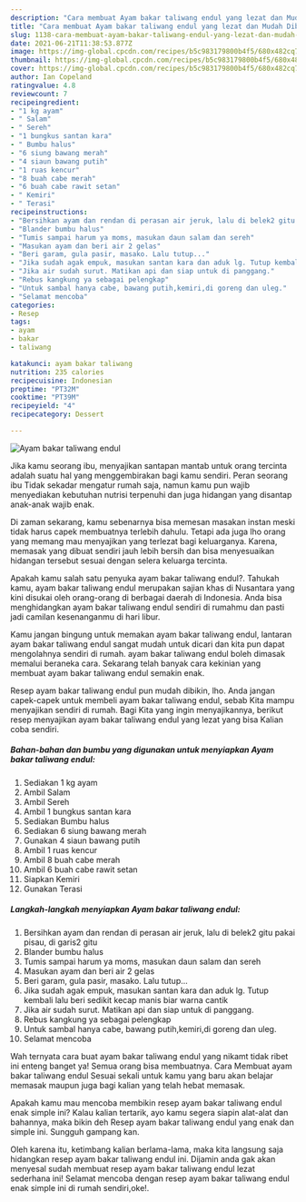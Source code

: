 ```yaml
---
description: "Cara membuat Ayam bakar taliwang endul yang lezat dan Mudah Dibuat"
title: "Cara membuat Ayam bakar taliwang endul yang lezat dan Mudah Dibuat"
slug: 1138-cara-membuat-ayam-bakar-taliwang-endul-yang-lezat-dan-mudah-dibuat
date: 2021-06-21T11:38:53.877Z
image: https://img-global.cpcdn.com/recipes/b5c983179800b4f5/680x482cq70/ayam-bakar-taliwang-endul-foto-resep-utama.jpg
thumbnail: https://img-global.cpcdn.com/recipes/b5c983179800b4f5/680x482cq70/ayam-bakar-taliwang-endul-foto-resep-utama.jpg
cover: https://img-global.cpcdn.com/recipes/b5c983179800b4f5/680x482cq70/ayam-bakar-taliwang-endul-foto-resep-utama.jpg
author: Ian Copeland
ratingvalue: 4.8
reviewcount: 7
recipeingredient:
- "1 kg ayam"
- " Salam"
- " Sereh"
- "1 bungkus santan kara"
- " Bumbu halus"
- "6 siung bawang merah"
- "4 siaun bawang putih"
- "1 ruas kencur"
- "8 buah cabe merah"
- "6 buah cabe rawit setan"
- " Kemiri"
- " Terasi"
recipeinstructions:
- "Bersihkan ayam dan rendan di perasan air jeruk, lalu di belek2 gitu pakai pisau, di garis2 gitu"
- "Blander bumbu halus"
- "Tumis sampai harum ya moms, masukan daun salam dan sereh"
- "Masukan ayam dan beri air 2 gelas"
- "Beri garam, gula pasir, masako. Lalu tutup..."
- "Jika sudah agak empuk, masukan santan kara dan aduk lg. Tutup kembali lalu beri sedikit kecap manis biar warna cantik"
- "Jika air sudah surut. Matikan api dan siap untuk di panggang."
- "Rebus kangkung ya sebagai pelengkap"
- "Untuk sambal hanya cabe, bawang putih,kemiri,di goreng dan uleg."
- "Selamat mencoba"
categories:
- Resep
tags:
- ayam
- bakar
- taliwang

katakunci: ayam bakar taliwang 
nutrition: 235 calories
recipecuisine: Indonesian
preptime: "PT32M"
cooktime: "PT39M"
recipeyield: "4"
recipecategory: Dessert

---
```



![Ayam bakar taliwang endul](https://img-global.cpcdn.com/recipes/b5c983179800b4f5/680x482cq70/ayam-bakar-taliwang-endul-foto-resep-utama.jpg)

Jika kamu seorang ibu, menyajikan santapan mantab untuk orang tercinta adalah suatu hal yang menggembirakan bagi kamu sendiri. Peran seorang ibu Tidak sekadar mengatur rumah saja, namun kamu pun wajib menyediakan kebutuhan nutrisi terpenuhi dan juga hidangan yang disantap anak-anak wajib enak.

Di zaman  sekarang, kamu sebenarnya bisa memesan masakan instan meski tidak harus capek membuatnya terlebih dahulu. Tetapi ada juga lho orang yang memang mau menyajikan yang terlezat bagi keluarganya. Karena, memasak yang dibuat sendiri jauh lebih bersih dan bisa menyesuaikan hidangan tersebut sesuai dengan selera keluarga tercinta. 



Apakah kamu salah satu penyuka ayam bakar taliwang endul?. Tahukah kamu, ayam bakar taliwang endul merupakan sajian khas di Nusantara yang kini disukai oleh orang-orang di berbagai daerah di Indonesia. Anda bisa menghidangkan ayam bakar taliwang endul sendiri di rumahmu dan pasti jadi camilan kesenanganmu di hari libur.

Kamu jangan bingung untuk memakan ayam bakar taliwang endul, lantaran ayam bakar taliwang endul sangat mudah untuk dicari dan kita pun dapat mengolahnya sendiri di rumah. ayam bakar taliwang endul boleh dimasak memalui beraneka cara. Sekarang telah banyak cara kekinian yang membuat ayam bakar taliwang endul semakin enak.

Resep ayam bakar taliwang endul pun mudah dibikin, lho. Anda jangan capek-capek untuk membeli ayam bakar taliwang endul, sebab Kita mampu menyajikan sendiri di rumah. Bagi Kita yang ingin menyajikannya, berikut resep menyajikan ayam bakar taliwang endul yang lezat yang bisa Kalian coba sendiri.

<!--inarticleads1-->

##### Bahan-bahan dan bumbu yang digunakan untuk menyiapkan Ayam bakar taliwang endul:

1. Sediakan 1 kg ayam
1. Ambil  Salam
1. Ambil  Sereh
1. Ambil 1 bungkus santan kara
1. Sediakan  Bumbu halus
1. Sediakan 6 siung bawang merah
1. Gunakan 4 siaun bawang putih
1. Ambil 1 ruas kencur
1. Ambil 8 buah cabe merah
1. Ambil 6 buah cabe rawit setan
1. Siapkan  Kemiri
1. Gunakan  Terasi




<!--inarticleads2-->

##### Langkah-langkah menyiapkan Ayam bakar taliwang endul:

1. Bersihkan ayam dan rendan di perasan air jeruk, lalu di belek2 gitu pakai pisau, di garis2 gitu
1. Blander bumbu halus
1. Tumis sampai harum ya moms, masukan daun salam dan sereh
1. Masukan ayam dan beri air 2 gelas
1. Beri garam, gula pasir, masako. Lalu tutup...
1. Jika sudah agak empuk, masukan santan kara dan aduk lg. Tutup kembali lalu beri sedikit kecap manis biar warna cantik
1. Jika air sudah surut. Matikan api dan siap untuk di panggang.
1. Rebus kangkung ya sebagai pelengkap
1. Untuk sambal hanya cabe, bawang putih,kemiri,di goreng dan uleg.
1. Selamat mencoba




Wah ternyata cara buat ayam bakar taliwang endul yang nikamt tidak ribet ini enteng banget ya! Semua orang bisa membuatnya. Cara Membuat ayam bakar taliwang endul Sesuai sekali untuk kamu yang baru akan belajar memasak maupun juga bagi kalian yang telah hebat memasak.

Apakah kamu mau mencoba membikin resep ayam bakar taliwang endul enak simple ini? Kalau kalian tertarik, ayo kamu segera siapin alat-alat dan bahannya, maka bikin deh Resep ayam bakar taliwang endul yang enak dan simple ini. Sungguh gampang kan. 

Oleh karena itu, ketimbang kalian berlama-lama, maka kita langsung saja hidangkan resep ayam bakar taliwang endul ini. Dijamin anda gak akan menyesal sudah membuat resep ayam bakar taliwang endul lezat sederhana ini! Selamat mencoba dengan resep ayam bakar taliwang endul enak simple ini di rumah sendiri,oke!.


